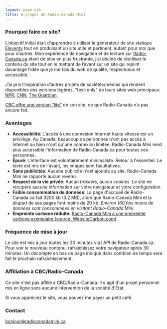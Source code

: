 ```yaml
---
layout: page.njk
title: À propos de Radio-Canada Mini
---
```

### Pourquoi faire ce site?
L’objectif initial était d’apprendre à utiliser le générateur de site statique [Eleventy](https://11ty.dev/) tout en produisant un site utile et pertinent, autant pour moi que pour d’autres. Mon expérience de navigation et de lecture sur [Radio-Canada.ca](https://ici.radio-canada.ca/) étant de plus en plus frustrante, j’ai décidé de réutiliser le contenu du site tout en le mettant de l’avant sur un site qui rejoint davantage l’idée que je me fais du web de qualité, respectueux et accessible.

J’ai pris l’inspiration d’autres projets de sociétés/médias qui rendent disponibles des versions légères, "text-only" de leurs sites web principaux: [NPR](https://text.npr.org/), [CNN](http://lite.cnn.com/en), [The Guardian](https://www.skinnyguardian.xyz/). 

[CBC offre une version “lite”](https://www.cbc.ca/lite/) de son site, ce que Radio-Canada n’a pas encore fait.

### Avantages
* **Accessibilité**: L'accès à une connexion Internet haute vitesse est un privilège. Au Canada, beaucoup de personnes n'ont pas accès à Internet ou bien n'ont qu'une connexion limitée. Radio-Canada Mini rend plus accessible l'information de Radio-Canada.ca pour toutes ces personnes.
* **Épuré**: L'interface est volontairement minimaliste. Retour à l'essentiel. Le texte est mis de l'avant, les images sont facultatives.
* **Sans publicités**: Aucune publicité n'est ajoutée au site. Radio-Canada Mini ne rapporte aucun revenu.
* **Respect de la vie privée**: Aucun *trackers*, aucun *cookies*. Le site ne récupère aucune information sur votre navigateur et votre configuration.
* **Faible consommation de données**: La page d'accueil de Radio-Canada.ca fait 3200 kb (3.2 MB), alors que Radio-Canada Mini et la plupart de ses pages font moins de 20 kb. *Environ 160 fois moins de données sont consommées en visitant Radio-Canada Mini.*
* **Empreinte carbone réduite**: [Radio-Canada Mini a une empreinte carbone exemplaire (source: WebsiteCarbon.com)](https://www.websitecarbon.com/website/radiocanadamini-ca/).

### Fréquence de mise à jour
Le site est mis à jour toutes les 30 minutes via l'API de Radio-Canada.ca. Pour voir le nouveau contenu, rafraichissez votre navigateur après 30 minutes. Un décompte en bas de page indique dans combien de temps sera fait le prochain rafraichissement.

### Affiliation à CBC/Radio-Canada
Ce site n'est pas affilié à CBC/Radio-Canada. Il s'agit d'un projet personnel mis en ligne sans aucune intervention de la société d'État. 

Si vous appréciez le site, vous pouvez me payer un petit café:
<div style="margin-top:0;"><script type="text/javascript" src="https://cdnjs.buymeacoffee.com/1.0.0/button.prod.min.js" data-name="bmc-button" data-slug="jrbra" data-color="#FFDD00" data-emoji="" data-font="Bree" data-text="Offrez-moi un café" data-outline-color="#000000" data-font-color="#000000" data-coffee-color="#ffffff" ></script></div>

### Contact
<a href="mailto:bonjour@rc-lite.xyz">bonjour@radiocanadamini.ca</a>

